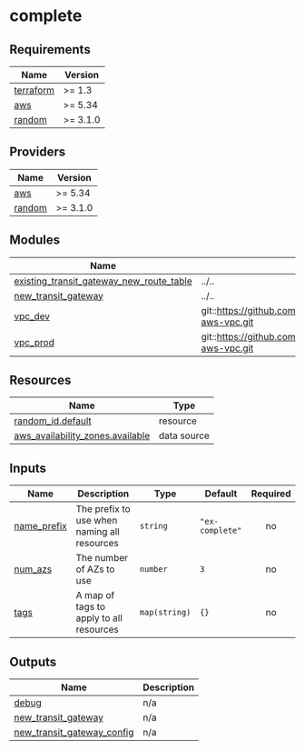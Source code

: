 # complete

<!-- BEGINNING OF PRE-COMMIT-TERRAFORM DOCS HOOK -->
## Requirements

| Name | Version |
|------|---------|
| <a name="requirement_terraform"></a> [terraform](#requirement\_terraform) | >= 1.3 |
| <a name="requirement_aws"></a> [aws](#requirement\_aws) | >= 5.34 |
| <a name="requirement_random"></a> [random](#requirement\_random) | >= 3.1.0 |

## Providers

| Name | Version |
|------|---------|
| <a name="provider_aws"></a> [aws](#provider\_aws) | >= 5.34 |
| <a name="provider_random"></a> [random](#provider\_random) | >= 3.1.0 |

## Modules

| Name | Source | Version |
|------|--------|---------|
| <a name="module_existing_transit_gateway_new_route_table"></a> [existing\_transit\_gateway\_new\_route\_table](#module\_existing\_transit\_gateway\_new\_route\_table) | ../.. | n/a |
| <a name="module_new_transit_gateway"></a> [new\_transit\_gateway](#module\_new\_transit\_gateway) | ../.. | n/a |
| <a name="module_vpc_dev"></a> [vpc\_dev](#module\_vpc\_dev) | git::https://github.com/defenseunicorns/terraform-aws-vpc.git | v0.1.5 |
| <a name="module_vpc_prod"></a> [vpc\_prod](#module\_vpc\_prod) | git::https://github.com/defenseunicorns/terraform-aws-vpc.git | v0.1.5 |

## Resources

| Name | Type |
|------|------|
| [random_id.default](https://registry.terraform.io/providers/hashicorp/random/latest/docs/resources/id) | resource |
| [aws_availability_zones.available](https://registry.terraform.io/providers/hashicorp/aws/latest/docs/data-sources/availability_zones) | data source |

## Inputs

| Name | Description | Type | Default | Required |
|------|-------------|------|---------|:--------:|
| <a name="input_name_prefix"></a> [name\_prefix](#input\_name\_prefix) | The prefix to use when naming all resources | `string` | `"ex-complete"` | no |
| <a name="input_num_azs"></a> [num\_azs](#input\_num\_azs) | The number of AZs to use | `number` | `3` | no |
| <a name="input_tags"></a> [tags](#input\_tags) | A map of tags to apply to all resources | `map(string)` | `{}` | no |

## Outputs

| Name | Description |
|------|-------------|
| <a name="output_debug"></a> [debug](#output\_debug) | n/a |
| <a name="output_new_transit_gateway"></a> [new\_transit\_gateway](#output\_new\_transit\_gateway) | n/a |
| <a name="output_new_transit_gateway_config"></a> [new\_transit\_gateway\_config](#output\_new\_transit\_gateway\_config) | n/a |
<!-- END OF PRE-COMMIT-TERRAFORM DOCS HOOK -->
